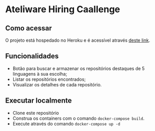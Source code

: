 

# Ateliware Hiring Caallenge

## Como acessar 
 O projeto está hospedado no Heroku e é acessível através [deste link](https://challenge.guixavier.com.br).

## Funcionalidades

- Botão para buscar e armazenar os repositórios destaques de 5 linguagens à sua escolha;
- Listar os repositórios encontrados;
- Visualizar os detalhes de cada repositório.
## Executar localmente
- Clone este repositório
- Construa os containers com o comando `docker-compose build`.
- Execute através do comando `docker-compose up -d`
